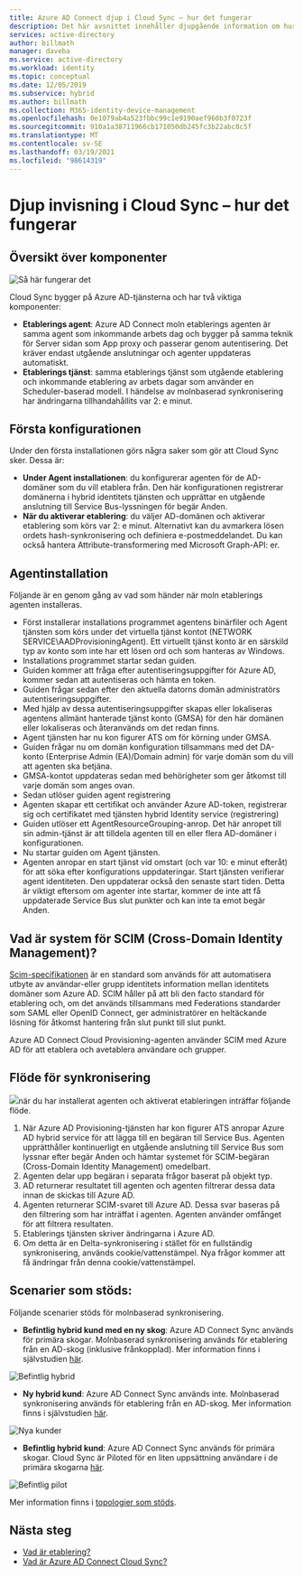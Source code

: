 ```yaml
---
title: Azure AD Connect djup i Cloud Sync – hur det fungerar
description: Det här avsnittet innehåller djupgående information om hur Cloud Sync fungerar.
services: active-directory
author: billmath
manager: daveba
ms.service: active-directory
ms.workload: identity
ms.topic: conceptual
ms.date: 12/05/2019
ms.subservice: hybrid
ms.author: billmath
ms.collection: M365-identity-device-management
ms.openlocfilehash: 0e1079ab4a523fbbc99c1e9190aef960b3f0723f
ms.sourcegitcommit: 910a1a38711966cb171050db245fc3b22abc8c5f
ms.translationtype: MT
ms.contentlocale: sv-SE
ms.lasthandoff: 03/19/2021
ms.locfileid: "98614319"
---
```

# <a name="cloud-sync-deep-dive---how-it-works"></a>Djup invisning i Cloud Sync – hur det fungerar

## <a name="overview-of-components"></a>Översikt över komponenter

![Så här fungerar det](media/concept-how-it-works/how-1.png)

Cloud Sync bygger på Azure AD-tjänsterna och har två viktiga komponenter:

- **Etablerings agent**: Azure AD Connect moln etablerings agenten är samma agent som inkommande arbets dag och bygger på samma teknik för Server sidan som App proxy och passerar genom autentisering. Det kräver endast utgående anslutningar och agenter uppdateras automatiskt. 
- **Etablerings tjänst**: samma etablerings tjänst som utgående etablering och inkommande etablering av arbets dagar som använder en Scheduler-baserad modell. I händelse av molnbaserad synkronisering har ändringarna tillhandahållits var 2: e minut.


## <a name="initial-setup"></a>Första konfigurationen
Under den första installationen görs några saker som gör att Cloud Sync sker.  Dessa är: 

- **Under Agent installationen**: du konfigurerar agenten för de AD-domäner som du vill etablera från.  Den här konfigurationen registrerar domänerna i hybrid identitets tjänsten och upprättar en utgående anslutning till Service Bus-lyssningen för begär Anden.
- **När du aktiverar etablering**: du väljer AD-domänen och aktiverar etablering som körs var 2: e minut. Alternativt kan du avmarkera lösen ordets hash-synkronisering och definiera e-postmeddelandet. Du kan också hantera Attribute-transformering med Microsoft Graph-API: er.


## <a name="agent-installation"></a>Agentinstallation
Följande är en genom gång av vad som händer när moln etablerings agenten installeras.

- Först installerar installations programmet agentens binärfiler och Agent tjänsten som körs under det virtuella tjänst kontot (NETWORK SERVICE\AADProvisioningAgent).  Ett virtuellt tjänst konto är en särskild typ av konto som inte har ett lösen ord och som hanteras av Windows.
- Installations programmet startar sedan guiden.
- Guiden kommer att fråga efter autentiseringsuppgifter för Azure AD, kommer sedan att autentiseras och hämta en token.
- Guiden frågar sedan efter den aktuella datorns domän administratörs autentiseringsuppgifter.
- Med hjälp av dessa autentiseringsuppgifter skapas eller lokaliseras agentens allmänt hanterade tjänst konto (GMSA) för den här domänen eller lokaliseras och återanvänds om det redan finns.
- Agent tjänsten har nu kon figurer ATS om för körning under GMSA.
- Guiden frågar nu om domän konfiguration tillsammans med det DA-konto (Enterprise Admin (EA)/Domain admin) för varje domän som du vill att agenten ska betjäna.
- GMSA-kontot uppdateras sedan med behörigheter som ger åtkomst till varje domän som anges ovan.
- Sedan utlöser guiden agent registrering
- Agenten skapar ett certifikat och använder Azure AD-token, registrerar sig och certifikatet med tjänsten hybrid Identity service (registrering)
- Guiden utlöser ett AgentResourceGrouping-anrop. Det här anropet till sin admin-tjänst är att tilldela agenten till en eller flera AD-domäner i konfigurationen.
- Nu startar guiden om Agent tjänsten.
- Agenten anropar en start tjänst vid omstart (och var 10: e minut efteråt) för att söka efter konfigurations uppdateringar.  Start tjänsten verifierar agent identiteten.  Den uppdaterar också den senaste start tiden.  Detta är viktigt eftersom om agenter inte startar, kommer de inte att få uppdaterade Service Bus slut punkter och kan inte ta emot begär Anden. 


## <a name="what-is-system-for-cross-domain-identity-management-scim"></a>Vad är system för SCIM (Cross-Domain Identity Management)?

[Scim-specifikationen](https://tools.ietf.org/html/draft-scim-core-schema-01) är en standard som används för att automatisera utbyte av användar-eller grupp identitets information mellan identitets domäner som Azure AD. SCIM håller på att bli den facto standard för etablering och, om det används tillsammans med Federations standarder som SAML eller OpenID Connect, ger administratörer en heltäckande lösning för åtkomst hantering från slut punkt till slut punkt.

Azure AD Connect Cloud Provisioning-agenten använder SCIM med Azure AD för att etablera och avetablera användare och grupper.

## <a name="synchronization-flow"></a>Flöde för synkronisering
![](media/concept-how-it-works/provisioning-4.png)när du har installerat agenten och aktiverat etableringen inträffar följande flöde.

1.  När Azure AD Provisioning-tjänsten har kon figurer ATS anropar Azure AD hybrid service för att lägga till en begäran till Service Bus. Agenten upprätthåller kontinuerligt en utgående anslutning till Service Bus som lyssnar efter begär Anden och hämtar systemet för SCIM-begäran (Cross-Domain Identity Management) omedelbart. 
2.  Agenten delar upp begäran i separata frågor baserat på objekt typ. 
3.  AD returnerar resultatet till agenten och agenten filtrerar dessa data innan de skickas till Azure AD.  
4.  Agenten returnerar SCIM-svaret till Azure AD.  Dessa svar baseras på den filtrering som har inträffat i agenten.  Agenten använder omfånget för att filtrera resultaten. 
5.  Etablerings tjänsten skriver ändringarna i Azure AD.
6. Om detta är en Delta-synkronisering i stället för en fullständig synkronisering, används cookie/vattenstämpel. Nya frågor kommer att få ändringar från denna cookie/vattenstämpel.

## <a name="supported-scenarios"></a>Scenarier som stöds:
Följande scenarier stöds för molnbaserad synkronisering.


- **Befintlig hybrid kund med en ny skog**: Azure AD Connect Sync används för primära skogar. Molnbaserad synkronisering används för etablering från en AD-skog (inklusive frånkopplad). Mer information finns i självstudien [här](tutorial-existing-forest.md).

 ![Befintlig hybrid](media/tutorial-existing-forest/existing-forest-new-forest-2.png)
- **Ny hybrid kund**: Azure AD Connect Sync används inte. Molnbaserad synkronisering används för etablering från en AD-skog.  Mer information finns i självstudien [här](tutorial-single-forest.md).
 
 ![Nya kunder](media/tutorial-single-forest/diagram-2.png)

- **Befintlig hybrid kund**: Azure AD Connect Sync används för primära skogar. Cloud Sync är Piloted för en liten uppsättning användare i de primära skogarna [här](tutorial-existing-forest.md).

 ![Befintlig pilot](media/tutorial-migrate-aadc-aadccp/diagram-2.png)

Mer information finns i [topologier som stöds](plan-cloud-sync-topologies.md).



## <a name="next-steps"></a>Nästa steg 

- [Vad är etablering?](what-is-provisioning.md)
- [Vad är Azure AD Connect Cloud Sync?](what-is-cloud-sync.md)
